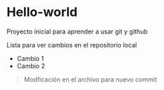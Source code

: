 ﻿# Hello-world


Proyecto inicial para aprender a usar git y github



Lista para ver cambios en el repositorio local

+ Cambio 1
+ Cambio 2

> Modficación en el archivo para nuevo commit